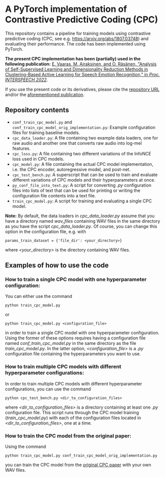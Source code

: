 # A PyTorch implementation of Contrastive Predictive Coding (CPC)

This repository contains a pipeline for training models using contrastive predictive coding (CPC, see e.g. https://arxiv.org/abs/1807.03748) and evaluating their performance. The code has been implemented using PyTorch.

**The present CPC implementation has been (partially) used in the following publication:**
[E. Vaaras, M. Airaksinen, and O. Räsänen, "Analysis of Self-Supervised Learning and Dimensionality Reduction Methods in Clustering-Based Active Learning for Speech Emotion Recognition," in _Proc. INTERSPEECH 2022_](https://www.isca-speech.org/archive/interspeech_2022/vaaras22_interspeech.html).

If you use the present code or its derivatives, please cite the [repository URL](https://github.com/SPEECHCOG/cpc_pytorch) and/or the [aforementioned publication](https://www.isca-speech.org/archive/interspeech_2022/vaaras22_interspeech.html).

## Repository contents
- `conf_train_cpc_model.py` and `conf_train_cpc_model_orig_implementation.py`: Example configuration files for training baseline models.
- `cpc_data_loader.py`: A file containing two example data loaders, one for raw audio and another one that converts raw audio into log-mel features.
- `cpc_loss.py`: A file containing two different variations of the InfoNCE loss used in CPC models.
- `cpc_model.py`: A file containing the actual CPC model implementation, i.e. the CPC encoder, autoregressive model, and post-net.
- `cpc_test_bench.py`: A superscript that can be used to train and evaluate different variations of CPC models and their hyperparameters at once.
- `py_conf_file_into_text.py`: A script for converting _.py_ configuration files into lists of text that can be used for printing or writing the configuration file contents into a text file.
- `train_cpc_model.py`: A script for training and evaluating a single CPC model.

**Note:** By default, the data loaders in _cpc_data_loader.py_ assume that you have a directory named _wav_files_ containing WAV files in the same directory as you have the script _cpc_data_loader.py_. Of course, you can change this option in the configuration file, e.g. with
```
params_train_dataset = {'file_dir': <your_directory>}
```
where _<your_directory>_ is the directory containing WAV files.

## Examples of how to use the code


### How to train a single CPC model with one hyperparameter configuration:
You can either use the command
```
python train_cpc_model.py
```
or
```
python train_cpc_model.py <configuration_file>
```
in order to train a single CPC model with one hyperparameter configuration. Using the former of these options requires having a configuration file named _conf_train_cpc_model.py_ in the same directory as the file _train_cpc_model.py_. In the latter option, _<configuration_file>_ is a _.py_ configuration file containing the hyperparameters you want to use.

### How to train multiple CPC models with different hyperparameter configurations:
In order to train multiple CPC models with different hyperparameter configurations, you can use the command
```
python cpc_test_bench.py <dir_to_configuration_files>
```
where _<dir_to_configuration_files>_ is a directory containing at least one _.py_ configuration file. This script runs through the CPC model training (_train_cpc_model.py_) with each of the configuration files located in _<dir_to_configuration_files>_, one at a time.

### How to train the CPC model from the original paper:
Using the command
```
python train_cpc_model.py conf_train_cpc_model_orig_implementation.py
```
you can train the CPC model from the [original CPC paper](https://arxiv.org/abs/1807.03748) with your own WAV files.
